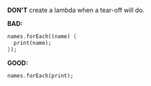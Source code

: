
**DON'T** create a lambda when a tear-off will do.

**BAD:**
```dart
names.forEach((name) {
  print(name);
});
```

**GOOD:**
```dart
names.forEach(print);
```

